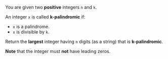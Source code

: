 You are given two **positive** integers `n` and `k`.

An integer `x` is called **k-palindromic** if:

- `x` is a palindrome.
- `x` is divisible by `k`.

Return the **largest** integer having `n` digits (as a string) that is **k-palindromic**.

**Note** that the integer must **not** have leading zeros.